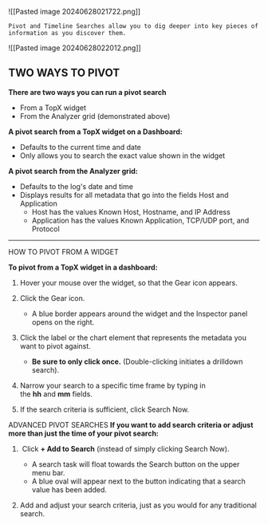 
![[Pasted image 20240628021722.png]]


```
Pivot and Timeline Searches allow you to dig deeper into key pieces of information as you discover them.
```


![[Pasted image 20240628022012.png]]


## TWO WAYS TO PIVOT

**There are two ways you can run a pivot search**
- From a TopX widget 
- From the Analyzer grid (demonstrated above)


**A pivot search from a TopX widget on a Dashboard:**
- Defaults to the current time and date
- Only allows you to search the exact value shown in the widget


**A pivot search from the Analyzer grid:**

- Defaults to the log's date and time
- Displays results for all metadata that go into the fields Host and Application
    - Host has the values Known Host, Hostname, and IP Address
    - Application has the values Known Application, TCP/UDP port, and Protocol


<hr>


HOW TO PIVOT FROM A WIDGET

**To pivot from a TopX widget in a dashboard:** 

1. Hover your mouse over the widget, so that the Gear icon appears.
2. Click the Gear icon.
    - A blue border appears around the widget and the Inspector panel opens on the right.
3. Click the label or the chart element that represents the metadata you want to pivot against.
    
    - **Be sure to only click once.** (Double-clicking initiates a drilldown search).
        
4. Narrow your search to a specific time frame by typing in the **hh** and **mm** fields.
    
5. If the search criteria is sufficient, click Search Now.



ADVANCED PIVOT SEARCHES
**If you want to add search criteria or adjust more than just the time of your pivot search:**

1.  Click **+ Add to Search** (instead of simply clicking Search Now).
    - A search task will float towards the Search button on the upper menu bar.
    - A blue oval will appear next to the button indicating that a search value has been added.

1. Add and adjust your search criteria, just as you would for any traditional search.





